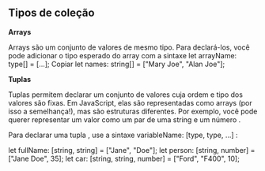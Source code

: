 ## Tipos de coleção

**Arrays**

Arrays são um conjunto de valores de mesmo tipo. Para declará-los, você pode adicionar o tipo esperado do array com a sintaxe let arrayName: type[] = [...];
Copiar
let names: string[] = ["Mary Joe", "Alan Joe"];

**Tuplas**

Tuplas permitem declarar um conjunto de valores cuja ordem e tipo dos valores são fixas. Em JavaScript, elas são representadas como arrays (por isso a semelhança!), mas são estruturas diferentes. Por exemplo, você pode querer representar um valor como um par de uma string e um número .

Para declarar uma tupla , use a sintaxe variableName: [type, type, ...] :

let fullName: [string, string] = ["Jane", "Doe"];
let person: [string, number] = ["Jane Doe", 35];
let car: [string, string, number] = ["Ford", "F400", 10];

